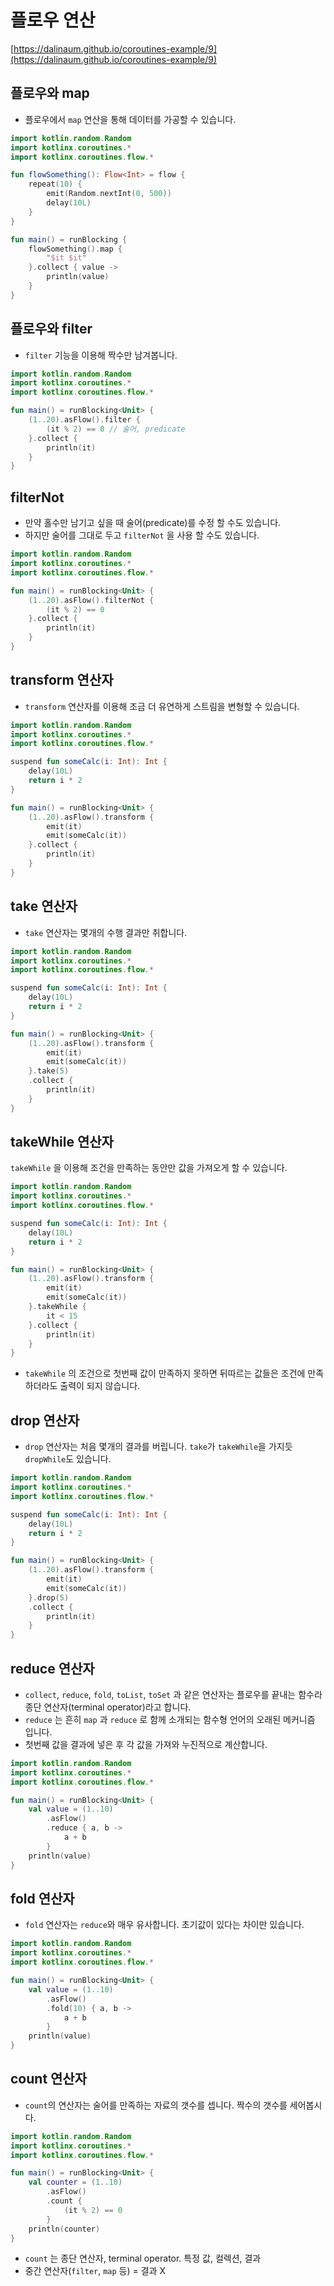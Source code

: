# 플로우 연산
[https://dalinaum.github.io/coroutines-example/9](https://dalinaum.github.io/coroutines-example/9)

## 플로우와 map

- 플로우에서 `map` 연산을 통해 데이터를 가공할 수 있습니다.

```kotlin
import kotlin.random.Random
import kotlinx.coroutines.*
import kotlinx.coroutines.flow.*

fun flowSomething(): Flow<Int> = flow {
    repeat(10) {
        emit(Random.nextInt(0, 500))
        delay(10L)
    }
}

fun main() = runBlocking {
    flowSomething().map {
        "$it $it"
    }.collect { value ->
        println(value)
    }
}
```

## 플로우와 filter

- `filter` 기능을 이용해 짝수만 남겨봅니다.

```kotlin
import kotlin.random.Random
import kotlinx.coroutines.*
import kotlinx.coroutines.flow.*

fun main() = runBlocking<Unit> {
    (1..20).asFlow().filter {
        (it % 2) == 0 // 술어, predicate
    }.collect {
        println(it)
    }
}
```

## filterNot

- 만약 홀수만 남기고 싶을 때 술어(predicate)를 수정 할 수도 있습니다.
- 하지만 술어를 그대로 두고 `filterNot` 을 사용 할 수도 있습니다.

```kotlin
import kotlin.random.Random
import kotlinx.coroutines.*
import kotlinx.coroutines.flow.*

fun main() = runBlocking<Unit> {
    (1..20).asFlow().filterNot {
        (it % 2) == 0
    }.collect {
        println(it)
    }
}
```

## transform 연산자

- `transform` 연산자를 이용해 조금 더 유연하게 스트림을 변형할 수 있습니다.

```kotlin
import kotlin.random.Random
import kotlinx.coroutines.*
import kotlinx.coroutines.flow.*

suspend fun someCalc(i: Int): Int {
    delay(10L)
    return i * 2
}

fun main() = runBlocking<Unit> {
    (1..20).asFlow().transform {
        emit(it)
        emit(someCalc(it))
    }.collect {
        println(it)
    }
}
```

## take 연산자

- `take` 연산자는 몇개의 수행 결과만 취합니다.

```kotlin
import kotlin.random.Random
import kotlinx.coroutines.*
import kotlinx.coroutines.flow.*

suspend fun someCalc(i: Int): Int {
    delay(10L)
    return i * 2
}

fun main() = runBlocking<Unit> {
    (1..20).asFlow().transform {
        emit(it)
        emit(someCalc(it))
    }.take(5)
    .collect {
        println(it)
    }
}
```

## takeWhile 연산자

`takeWhile` 을 이용해 조건을 만족하는 동안만 값을 가져오게 할 수 있습니다.

```kotlin
import kotlin.random.Random
import kotlinx.coroutines.*
import kotlinx.coroutines.flow.*

suspend fun someCalc(i: Int): Int {
    delay(10L)
    return i * 2
}

fun main() = runBlocking<Unit> {
    (1..20).asFlow().transform {
        emit(it)
        emit(someCalc(it))
    }.takeWhile {
        it < 15
    }.collect {
        println(it)
    }
}
```

- `takeWhile` 의 조건으로 첫번째 값이 만족하지 못하면 뒤따르는 값들은 조건에 만족하더라도 출력이 되지 않습니다.

## drop 연산자

- `drop` 연산자는 처음 몇개의 결과를 버립니다. `take`가 `takeWhile`을 가지듯 `dropWhile`도 있습니다.

```kotlin
import kotlin.random.Random
import kotlinx.coroutines.*
import kotlinx.coroutines.flow.*

suspend fun someCalc(i: Int): Int {
    delay(10L)
    return i * 2
}

fun main() = runBlocking<Unit> {
    (1..20).asFlow().transform {
        emit(it)
        emit(someCalc(it))
    }.drop(5)
    .collect {
        println(it)
    }
}
```

## reduce 연산자

- `collect`, `reduce`, `fold`, `toList`, `toSet` 과 같은 연산자는 플로우를 끝내는 함수라 종단 연산자(terminal operator)라고 합니다.
- `reduce` 는 흔히 `map` 과 `reduce` 로 함께 소개되는 함수형 언어의 오래된 메커니즘 입니다.
- 첫번째 값을 결과에 넣은 후 각 값을 가져와 누진적으로 계산합니다.

```kotlin
import kotlin.random.Random
import kotlinx.coroutines.*
import kotlinx.coroutines.flow.*

fun main() = runBlocking<Unit> {
    val value = (1..10)
        .asFlow()
        .reduce { a, b ->
            a + b
        }
    println(value)
}
```

## fold 연산자

- `fold` 연산자는 `reduce`와 매우 유사합니다. 초기값이 있다는 차이만 있습니다.

```kotlin
import kotlin.random.Random
import kotlinx.coroutines.*
import kotlinx.coroutines.flow.*

fun main() = runBlocking<Unit> {
    val value = (1..10)
        .asFlow()
        .fold(10) { a, b ->
            a + b
        }
    println(value)
}
```

## count 연산자

- `count`의 연산자는 술어를 만족하는 자료의 갯수를 셉니다. 짝수의 갯수를 세어봅시다.

```kotlin
import kotlin.random.Random
import kotlinx.coroutines.*
import kotlinx.coroutines.flow.*

fun main() = runBlocking<Unit> {
    val counter = (1..10)
        .asFlow()
        .count {
            (it % 2) == 0
        }
    println(counter)
}
```

- `count` 는 종단 연산자, terminal operator. 특정 값, 컬렉션, 결과
- 중간 연산자(`filter`, `map` 등) = 결과 X